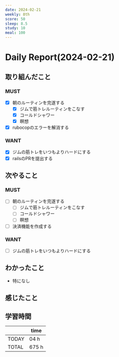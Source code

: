 ```yaml
---
date: 2024-02-21
weekly: 8th
score: 50
sleep: 8.5
study: 10
meal: 100
---
```

# Daily Report(2024-02-21)
## 取り組んだこと
### MUST
- [x] 朝のルーティンを完遂する
	- [x] ジムで筋トレルーティンをこなす
	- [x] コールドシャワー
	- [x] 瞑想
- [x] rubocopのエラーを解消する
### WANT
- [x] ジムの筋トレをいつもよりハードにする
- [x] railsのPRを提出する
## 次やること
### MUST
- [ ] 朝のルーティンを完遂する
	- [ ] ジムで筋トレルーティンをこなす
	- [ ] コールドシャワー
	- [ ] 瞑想
- [ ] 決済機能を作成する
### WANT
- [ ] ジムの筋トレをいつもよりハードにする
## わかったこと
- 特になし
## 感じたこと

## 学習時間
|       | time  | 
| ----- | ----- |
| TODAY | 04 h   |
| TOTAL | 675 h |
